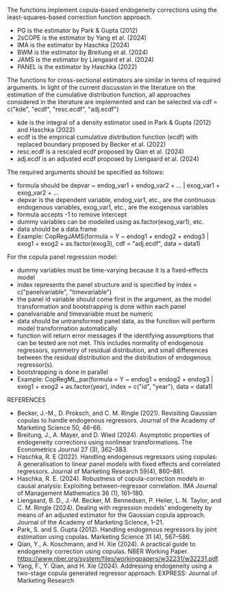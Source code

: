 The functions implement copula-based endogeneity corrections using the least-squares-based correction function approach.
- PG is the estimator by Park & Gupta (2012)
- 2sCOPE is the estimator by Yang et al. (2024)
- IMA is the estimator by Haschka (2024)
- BWM is the estimator by Breitung et al. (2024)
- JAMS is the estimator by Liengaard et al. (2024)
- PANEL is the estimator by Haschka (2022)

The functions for cross-sectional estimators are similar in terms of required arguments. In light of the current discussion in the literature on the estimation of the cumulative distribution function, 
all approaches considered in the literature are implemented and can be selected via cdf = c("kde", "ecdf", "resc.ecdf", "adj.ecdf")
- kde is the integral of a density estimator used in Park & Gupta (2012) and Haschka (2022)
- ecdf is the empirical cumulative distribution function (ecdf) with replaced boundary proposed by Becker et al. (2022)
- resc.ecdf is a rescaled ecdf proposed by Qian et al. (2024)
- adj.ecdf is an adjusted ecdf proposed by Liengaard et al. (2024)

The required arguments should be specified as follows:
- formula should be depvar ~ endog_var1 + endog_var2 + ... | exog_var1 + exog_var2 + ...
- depvar is the dependent variable, endog_var1, etc., are the continuous endogenous variables, exog_var1, etc., are the exogenous variables
- formula accepts -1 to remove intercept
- dummy variables can be modelled using as.factor(exog_var1), etc.
- data should be a data.frame
- Example: CopRegJAMS(formula = Y ~ endog1 + endog2 + endog3 | exog1 + exog2 + as.factor(exog3), cdf = "adj.ecdf", data = data1)

For the copula panel regression model:
- dummy variables must be time-varying because it is a fixed-effects model
- index represents the panel structure and is specified by index = c("panelvariable", "timevariable")
- the panel id variable should come first in the argument, as the model transformation and bootstrapping is done within each panel
- panelvariable and timevariable must be numeric
- data should be untransformed panel data, as the function will perform model transformation automatically
- function will return error messages if the identifying assumptions that can be tested are not met. This includes normality of endogenous regressors, symmetry of residual distribution, and small differences between the residual distribution and the distribution of endogenous regressor(s).
- bootstrapping is done in parallel
- Example: CopRegML_par(formula = Y ~ endog1 + endog2 + endog3 | exog1 + exog2 + as.factor(year), index = c("id", "year"), data = data1)


REFERENCES
- Becker, J.-M., D. Proksch, and C. M. Ringle (2021). Revisiting Gaussian copulas to handle endogenous regressors. Journal of the Academy of Marketing Science 50, 46–66.
- Breitung, J., A. Mayer, and D. Wied (2024). Asymptotic properties of endogeneity corrections using nonlinear transformations. The Econometrics Journal 27 (3), 362–383.
- Haschka, R. E (2022). Handling endogenous regressors using copulas: A generalisation to linear panel models with fixed effects and correlated regressors. Journal of Marketing Research 59(4), 860–881.
- Haschka, R. E. (2024). Robustness of copula-correction models in causal analysis: Exploiting between-regressor correlation. IMA Journal of Management Mathematics 36 (1), 161–180.
- Liengaard, B. D., J.-M. Becker, M. Bennedsen, P. Heiler, L. N. Taylor, and C. M. Ringle (2024). Dealing with regression models’ endogeneity by means of an adjusted estimator for the Gaussian copula approach. Journal of the Academy of Marketing Science, 1–21.
- Park, S. and S. Gupta (2012). Handling endogenous regressors by joint estimation using copulas. Marketing Science 31 (4), 567–586.
- Qian, Y., A. Koschmann, and H. Xie (2024). A practical guide to endogeneity correction using copulas. NBER Working Paper. https://www.nber.org/system/files/workingpapers/w32231/w32231.pdf. 
- Yang, F., Y. Qian, and H. Xie (2024). Addressing endogeneity using a two-stage copula generated regressor approach. EXPRESS: Journal of Marketing Research
